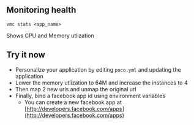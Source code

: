 ## Monitoring health

    vmc stats <app_name>

Shows CPU and Memory utlization

## Try it now

- Personalize your application by editing `poco.yml` and updating the application
- Lower the memory utlization to 64M and increase the instances to 4
- Then map 2 new urls and unmap the original url
- Finally, bind a facebook app id using environment variables
  - You can create a new facebook app at [http://developers.facebook.com/apps](http://developers.facebook.com/apps)